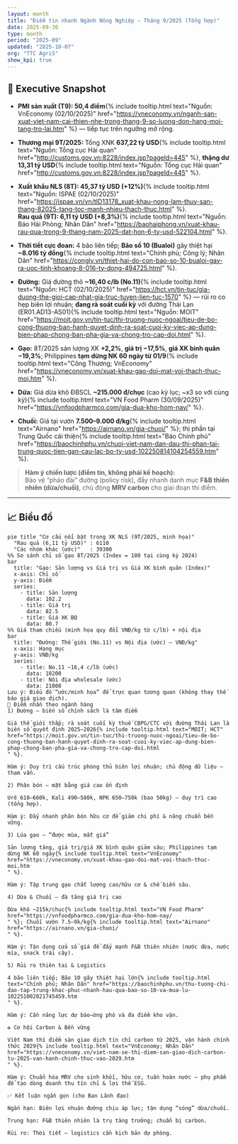 ```yaml
---
layout: month
title: "Điểm tin nhanh Ngành Nông Nghiệp – Tháng 9/2025 (Tổng hợp)"
date: 2025-09-30
type: month
period: "2025-09"
updated: "2025-10-07"
org: "TTC AgriS"
show_kpi: true
---
```


## 🧭 Executive Snapshot

- **PMI sản xuất (T9): 50,4 điểm**{% include tooltip.html text="Nguồn: VnEconomy (02/10/2025)" href="https://vneconomy.vn/nganh-san-xuat-viet-nam-cai-thien-nhe-trong-thang-9-so-luong-don-hang-moi-tang-tro-lai.htm" %} — tiếp tục trên ngưỡng mở rộng.

- **Thương mại 9T/2025:** Tổng XNK **637,22 tỷ USD**{% include tooltip.html text="Nguồn: Tổng cục Hải quan" href="http://customs.gov.vn:8228/index.jsp?pageId=445" %}, **thặng dư 13,31 tỷ USD**{% include tooltip.html text="Nguồn: Tổng cục Hải quan" href="http://customs.gov.vn:8228/index.jsp?pageId=445" %}.

- **Xuất khẩu NLS (8T): 45,37 tỷ USD (+12%)**{% include tooltip.html text="Nguồn: ISPAE (02/10/2025)" href="https://ispae.vn/vn/tID13178_xuat-khau-nong-lam-thuy-san-thang-82025-tang-toc-manh-nhieu-thach-thuc.html" %}.  
  **Rau quả (9T): 6,11 tỷ USD (+8,3%)**{% include tooltip.html text="Nguồn: Báo Hải Phòng; Nhân Dân" href="https://baohaiphong.vn/xuat-khau-rau-qua-trong-9-thang-nam-2025-dat-hon-6-ty-usd-522104.html" %}.

- **Thời tiết cực đoan:** 4 bão liên tiếp; **Bão số 10 (Bualoi)** gây thiệt hại **~8.016 tỷ đồng**{% include tooltip.html text="Chính phủ; Công lý; Nhân Dân" href="https://congly.vn/thiet-hai-do-con-bao-so-10-bualoi-gay-ra-uoc-tinh-khoang-8-016-ty-dong-494725.html" %}.

- **Đường:** Giá đường thô **~16,40 c/lb (No.11)**{% include tooltip.html text="Nguồn: HCT (02/10/2025)" href="https://hct.vn/tin-tuc/gia-duong-the-gioi-cap-nhat-gia-truc-tuyen-lien-tuc-1570" %} — rủi ro co hẹp biên lợi nhuận; **đang rà soát cuối kỳ** với đường Thái Lan (ER01.AD13-AS01){% include tooltip.html text="Nguồn: MOIT" href="https://moit.gov.vn/tin-tuc/thi-truong-nuoc-ngoai/tieu-de-bo-cong-thuong-ban-hanh-quyet-dinh-ra-soat-cuoi-ky-viec-ap-dung-bien-phap-chong-ban-pha-gia-va-chong-tro-cap-doi.html" %}.

- **Gạo:** 8T/2025 sản lượng XK **+2,2%**, **giá trị −17,5%**, **giá XK bình quân −19,3%**; Philippines **tạm dừng NK 60 ngày từ 01/9**{% include tooltip.html text="Công Thương; VnEconomy" href="https://vneconomy.vn/xuat-khau-gao-doi-mat-voi-thach-thuc-moi.htm" %}.

- **Dừa:** Giá dừa khô ĐBSCL **~215.000 đ/chục** (cao kỷ lục; ~x3 so với cùng kỳ){% include tooltip.html text="VN Food Pharm (30/09/2025)" href="https://vnfoodpharmco.com/gia-dua-kho-hom-nay/" %}.  
- **Chuối:** Giá tại vườn **7.500–9.000 đ/kg**{% include tooltip.html text="Airnano" href="https://airnano.vn/gia-chuoi/" %}; thị phần tại Trung Quốc cải thiện{% include tooltip.html text="Báo Chính phủ" href="https://baochinhphu.vn/chuoi-viet-nam-dan-dau-thi-phan-tai-trung-quoc-tien-gan-cau-lac-bo-ty-usd-102250814104254559.htm" %}.

> **Hàm ý chiến lược (điểm tin, không phải kế hoạch):**  
> Bảo vệ “pháo đài” đường (policy risk), đẩy nhanh danh mục **F&B thiên nhiên (dừa/chuối)**, chủ động **MRV carbon** cho giai đoạn thí điểm.

---

## 📈 Biểu đồ

```mermaid
pie title "Cơ cấu nổi bật trong XK NLS (9T/2025, minh họa)"
  "Rau quả (6,11 tỷ USD)" : 6110
  "Các nhóm khác (ước)"   : 39300
%% So sánh chỉ số gạo 8T/2025 (Index = 100 tại cùng kỳ 2024)
bar
  title: "Gạo: Sản lượng vs Giá trị vs Giá XK bình quân (Index)"
  x-axis: Chỉ số
  y-axis: Điểm
  series:
    - title: Sản lượng
      data: 102.2
    - title: Giá trị
      data: 82.5
    - title: Giá XK BQ
      data: 80.7
%% Giá tham chiếu (minh họa quy đổi VNĐ/kg từ c/lb) + nội địa
bar
  title: "Đường: Thế giới (No.11) vs Nội địa (ước) — VNĐ/kg"
  x-axis: Hạng mục
  y-axis: VNĐ/kg
  series:
    - title: No.11 ~16,4 c/lb (ước)
      data: 10200
    - title: Nội địa wholesale (ước)
      data: 21000
Lưu ý: Biểu đồ “ước/minh họa” để trực quan tương quan (không thay thế báo giá giao dịch).
🌾 Điểm nhấn theo ngành hàng
1) Đường — biến số chính sách là tâm điểm

Giá thế giới thấp; rà soát cuối kỳ thuế CBPG/CTC với đường Thái Lan là biến số quyết định 2025–2026{% include tooltip.html text="MOIT; HCT" href="https://moit.gov.vn/tin-tuc/thi-truong-nuoc-ngoai/tieu-de-bo-cong-thuong-ban-hanh-quyet-dinh-ra-soat-cuoi-ky-viec-ap-dung-bien-phap-chong-ban-pha-gia-va-chong-tro-cap-doi.html
" %}.

Hàm ý: Duy trì cấu trúc phòng thủ biên lợi nhuận; chủ động dữ liệu – tham vấn.

2) Phân bón — mặt bằng giá cao ổn định

Urê 610–660k, Kali 490–580k, NPK 650–750k (bao 50kg) — duy trì cao (tổng hợp).

Hàm ý: Đẩy nhanh phân bón hữu cơ để giảm chi phí & nâng chuẩn bền vững.

3) Lúa gạo — “được mùa, mất giá”

Sản lượng tăng, giá trị/giá XK bình quân giảm sâu; Philippines tạm dừng NK 60 ngày{% include tooltip.html text="VnEconomy" href="https://vneconomy.vn/xuat-khau-gao-doi-mat-voi-thach-thuc-moi.htm
" %}.

Hàm ý: Tập trung gạo chất lượng cao/hữu cơ & chế biến sâu.

4) Dừa & Chuối — đà tăng giá trị cao

Dừa khô ~215k/chục{% include tooltip.html text="VN Food Pharm" href="https://vnfoodpharmco.com/gia-dua-kho-hom-nay/
" %}; Chuối vườn 7.5–9k/kg{% include tooltip.html text="Airnano" href="https://airnano.vn/gia-chuoi/
" %}.

Hàm ý: Tận dụng cửa sổ giá để đẩy mạnh F&B thiên nhiên (nước dừa, nước mía, snack trái cây).

5) Rủi ro thiên tai & Logistics

4 bão liên tiếp; Bão 10 gây thiệt hại lớn{% include tooltip.html text="Chính phủ; Nhân Dân" href="https://baochinhphu.vn/thu-tuong-chi-dao-tap-trung-khac-phuc-nhanh-hau-qua-bao-so-10-va-mua-lu-102251002021745459.htm
" %}.

Hàm ý: Cần năng lực dự báo–ứng phó và đa điểm kho vận.

♻️ Cơ hội Carbon & Bền vững

Việt Nam thí điểm sàn giao dịch tín chỉ carbon từ 2025, vận hành chính thức 2029{% include tooltip.html text="VnEconomy; Nhân Dân" href="https://vneconomy.vn/viet-nam-se-thi-diem-san-giao-dich-carbon-tu-2025-van-hanh-chinh-thuc-vao-2029.htm
" %}.

Hàm ý: Chuẩn hóa MRV cho sinh khối, hữu cơ, tuần hoàn nước – phụ phẩm để tạo dòng doanh thu tín chỉ & lợi thế ESG.

✅ Kết luận ngắn gọn (cho Ban Lãnh đạo)

Ngắn hạn: Biên lợi nhuận đường chịu áp lực; tận dụng “sóng” dừa/chuối.

Trung hạn: F&B thiên nhiên là trụ tăng trưởng; chuẩn bị carbon.

Rủi ro: Thời tiết – logistics cần kịch bản dự phòng.
